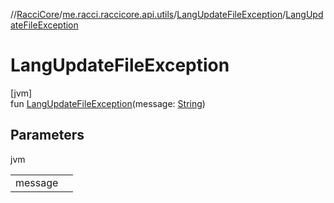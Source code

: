 //[RacciCore](../../../index.md)/[me.racci.raccicore.api.utils](../index.md)/[LangUpdateFileException](index.md)/[LangUpdateFileException](-lang-update-file-exception.md)

# LangUpdateFileException

[jvm]\
fun [LangUpdateFileException](-lang-update-file-exception.md)(message: [String](https://kotlinlang.org/api/latest/jvm/stdlib/kotlin/-string/index.html))

## Parameters

jvm

| | |
|---|---|
| message |  |
